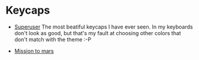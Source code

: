 # Keycaps

- [Superuser](./superuser/README.md)
The most beatiful keycaps I have ever seen. In my keyboards don't look as good,
but that's my fault at choosing other colors that don't match with the theme
:-P

- [Mission to mars](./mission-to-mars/README.md)

